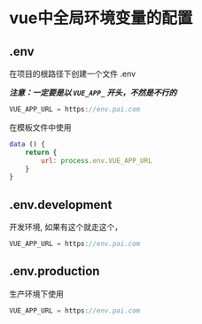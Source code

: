 # vue中全局环境变量的配置

## .env

在项目的根路径下创建一个文件 .env

***注意：一定要是以 `VUE_APP_` 开头，不然是不行的***

```js
VUE_APP_URL = https://env.pai.com
```

在模板文件中使用

```js
data () {
    return {
        url: process.env.VUE_APP_URL
    }
}
```

## .env.development

开发环境, 如果有这个就走这个，

```js
VUE_APP_URL = https://env.pai.com
```

## .env.production

生产环境下使用

```js
VUE_APP_URL = https://env.pai.com
```

##  
